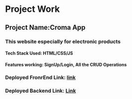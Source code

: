 # Project Work
## Project Name:Croma App 
### This website especially for electronic products
#### Tech Stack Used: HTML/CSS/JS
#### Features working: SignUp/Login, All the CRUD Operations 
### Deployed FronrEnd Link: [link]( https://khushipandey-456.github.io/croma/)
### Deployed Backend Link: [Link](https://puddle-indigo-city.glitch.me/)
